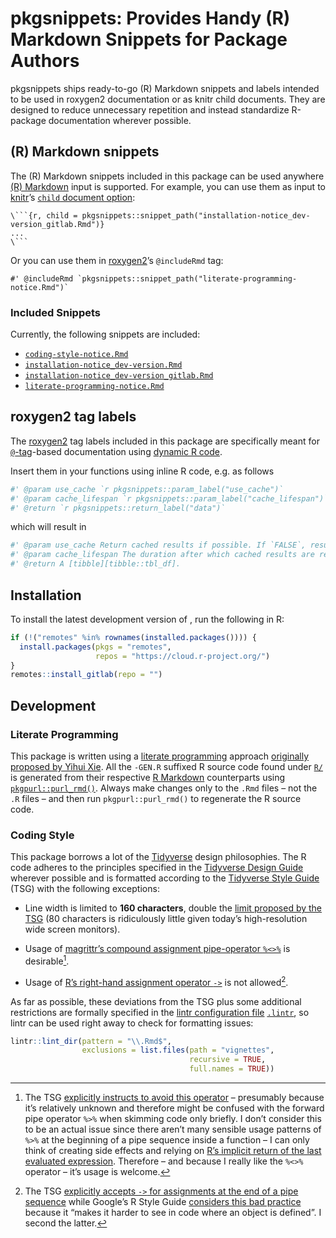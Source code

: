# pkgsnippets: Provides Handy (R) Markdown Snippets for Package Authors

pkgsnippets ships ready-to-go (R) Markdown snippets and labels intended to be used in roxygen2 documentation or as knitr child documents. They are designed to reduce unnecessary repetition and instead standardize R-package documentation wherever possible.

## (R) Markdown snippets

The (R) Markdown snippets included in this package can be used anywhere [(R) Markdown](https://rmarkdown.rstudio.com/) input is supported. For example, you can use them as input to [knitr](https://yihui.org/knitr/)’s [`child` document option](https://yihui.org/knitr/options/#child-documents):

``` rmd
\```{r, child = pkgsnippets::snippet_path("installation-notice_dev-version_gitlab.Rmd")}
...
\```
```

Or you can use them in [roxygen2](https://roxygen2.r-lib.org/articles/rd.html#including-external--rmd-md-files)’s `@includeRmd` tag:

``` rd
#' @includeRmd `pkgsnippets::snippet_path("literate-programming-notice.Rmd")`
```

### Included Snippets

Currently, the following snippets are included:

-   [`coding-style-notice.Rmd`](inst/snippets/coding-style-notice.Rmd)
-   [`installation-notice_dev-version.Rmd`](inst/snippets/installation-notice_dev-version.Rmd)
-   [`installation-notice_dev-version_gitlab.Rmd`](inst/snippets/installation-notice_dev-version_gitlab.Rmd)
-   [`literate-programming-notice.Rmd`](inst/snippets/literate-programming-notice.Rmd)

## roxygen2 tag labels

The [roxygen2](https://roxygen2.r-lib.org/) tag labels included in this package are specifically meant for [`@`-tag](https://roxygen2.r-lib.org/articles/rd.html)-based documentation using [dynamic R code](https://roxygen2.r-lib.org/articles/rd-formatting.html#dynamic-r-code-1).

Insert them in your functions using inline R code, e.g. as follows

``` r
#' @param use_cache `r pkgsnippets::param_label("use_cache")`
#' @param cache_lifespan `r pkgsnippets::param_label("cache_lifespan")`
#' @return `r pkgsnippets::return_label("data")`
```

which will result in

``` r
#' @param use_cache Return cached results if possible. If `FALSE`, results are always newly fetched regardless of `cache_lifespan`.
#' @param cache_lifespan The duration after which cached results are refreshed (i.e. newly fetched). A valid [lubridate duration][lubridate::as.duration]. Defaults to 1 day (24 hours). Only relevant if `use_cache = TRUE`.
#' @return A [tibble][tibble::tbl_df].
```

## Installation

To install the latest development version of , run the following in R:

``` r
if (!("remotes" %in% rownames(installed.packages()))) {
  install.packages(pkgs = "remotes",
                   repos = "https://cloud.r-project.org/")
}
remotes::install_gitlab(repo = "")
```

## Development

### Literate Programming

This package is written using a [literate programming](https://en.wikipedia.org/wiki/Literate_programming) approach [originally proposed by Yihui Xie](https://yihui.name/rlp/). All the `-GEN.R` suffixed R source code found under [`R/`](R/) is generated from their respective [R Markdown](https://rmarkdown.rstudio.com/) counterparts using [`pkgpurl::purl_rmd()`](https://gitlab.com/salim_b/r/pkgs/pkgpurl/). Always make changes only to the `.Rmd` files – not the `.R` files – and then run `pkgpurl::purl_rmd()` to regenerate the R source code.

### Coding Style

This package borrows a lot of the [Tidyverse](https://www.tidyverse.org/) design philosophies. The R code adheres to the principles specified in the [Tidyverse Design Guide](https://principles.tidyverse.org/) wherever possible and is formatted according to the [Tidyverse Style Guide](https://style.tidyverse.org/) (TSG) with the following exceptions:

-   Line width is limited to **160 characters**, double the [limit proposed by the TSG](https://style.tidyverse.org/syntax.html#long-lines) (80 characters is ridiculously little given today’s high-resolution wide screen monitors).

-   Usage of [magrittr’s compound assignment pipe-operator `%<>%`](https://magrittr.tidyverse.org/reference/compound.html) is desirable[^1].

-   Usage of [R’s right-hand assignment operator `->`](https://rdrr.io/r/base/assignOps.html) is not allowed[^2].

As far as possible, these deviations from the TSG plus some additional restrictions are formally specified in the [lintr configuration file](https://github.com/jimhester/lintr#project-configuration) [`.lintr`](.lintr), so lintr can be used right away to check for formatting issues:

``` r
lintr::lint_dir(pattern = "\\.Rmd$",
                exclusions = list.files(path = "vignettes",
                                        recursive = TRUE,
                                        full.names = TRUE))
```

[^1]: The TSG [explicitly instructs to avoid this operator](https://style.tidyverse.org/pipes.html#assignment-1) – presumably because it’s relatively unknown and therefore might be confused with the forward pipe operator `%>%` when skimming code only briefly. I don’t consider this to be an actual issue since there aren’t many sensible usage patterns of `%>%` at the beginning of a pipe sequence inside a function – I can only think of creating side effects and relying on [R’s implicit return of the last evaluated expression](https://rdrr.io/r/base/function.html). Therefore – and because I really like the `%<>%` operator – it’s usage is welcome.

[^2]: The TSG [explicitly accepts `->` for assignments at the end of a pipe sequence](https://style.tidyverse.org/pipes.html#assignment-1) while Google’s R Style Guide [considers this bad practice](https://google.github.io/styleguide/Rguide.html#right-hand-assignment) because it “makes it harder to see in code where an object is defined”. I second the latter.
